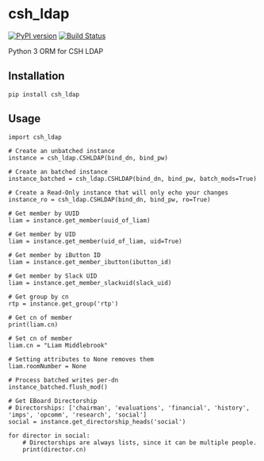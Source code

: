 # csh_ldap

[![PyPI version](https://badge.fury.io/py/csh_ldap.svg)](https://badge.fury.io/py/csh_ldap)
[![Build Status](https://travis-ci.org/liam-middlebrook/csh_ldap.svg?branch=master)](https://travis-ci.org/liam-middlebrook/csh_ldap)

Python 3 ORM for CSH LDAP


## Installation

`pip install csh_ldap`


## Usage

```
import csh_ldap

# Create an unbatched instance
instance = csh_ldap.CSHLDAP(bind_dn, bind_pw)

# Create an batched instance
instance_batched = csh_ldap.CSHLDAP(bind_dn, bind_pw, batch_mods=True)

# Create a Read-Only instance that will only echo your changes
instance_ro = csh_ldap.CSHLDAP(bind_dn, bind_pw, ro=True)

# Get member by UUID
liam = instance.get_member(uuid_of_liam)

# Get member by UID
liam = instance.get_member(uid_of_liam, uid=True)

# Get member by iButton ID
liam = instance.get_member_ibutton(ibutton_id)

# Get member by Slack UID
liam = instance.get_member_slackuid(slack_uid)

# Get group by cn
rtp = instance.get_group('rtp')

# Get cn of member
print(liam.cn)

# Set cn of member
liam.cn = "Liam Middlebrook"

# Setting attributes to None removes them
liam.roomNumber = None

# Process batched writes per-dn
instance_batched.flush_mod()

# Get EBoard Directorship
# Directorships: ['chairman', 'evaluations', 'financial', 'history', 'imps', 'opcomm', 'research', 'social']
social = instance.get_directorship_heads('social')

for director in social:
    # Directorships are always lists, since it can be multiple people.
    print(director.cn)

```
